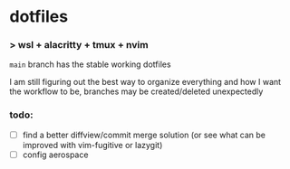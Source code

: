 # dotfiles

### > wsl + alacritty + tmux + nvim

`main` branch has the stable working dotfiles

I am still figuring out the best way to organize everything and how I want the workflow to be, branches may be created/deleted unexpectedly

### todo:
* [ ] find a better diffview/commit merge solution (or see what can be improved with vim-fugitive or lazygit)
* [ ] config aerospace
